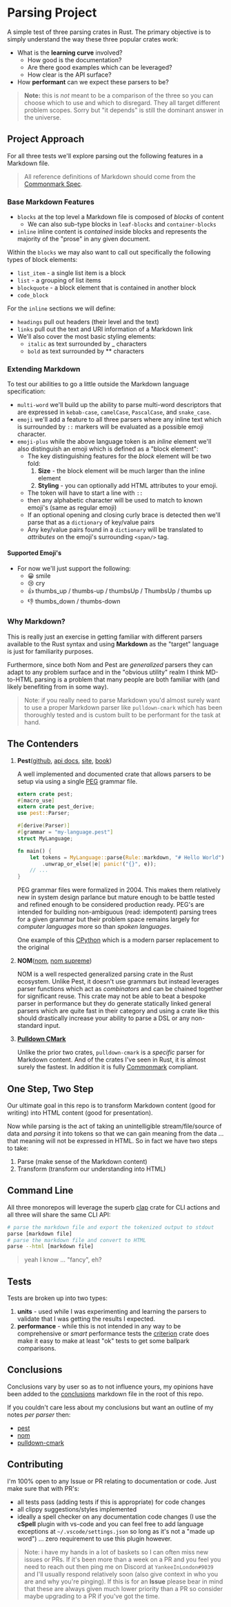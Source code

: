 # Parsing Project

A simple test of three parsing crates in Rust. The primary objective is to simply understand the way these three popular crates work:

- What is the **learning curve** involved?
  - How good is the documentation?
  - Are there good examples which can be leveraged?
  - How clear is the API surface?
- How **performant** can we expect these parsers to be?

> **Note:** this is _not_ meant to be a comparison of the three so you can choose which to use and which to disregard. They all target different problem scopes. Sorry but "it depends" is still the dominant answer in the universe.

## Project Approach

For all three tests we'll explore parsing out the following features in a Markdown file.

> All reference definitions of Markdown should come from the [Commonmark Spec](https://spec.commonmark.org/0.30/).

### Base Markdown Features

- `blocks` at the top level a Markdown file is composed of _blocks_ of content
  - We can also sub-type blocks in `leaf-blocks` and `container-blocks`
- `inline` inline content is _contained_ inside blocks and represents the majority of the "prose" in any given document.

Within the `blocks` we may also want to call out specifically the following types of block elements:

- `list_item` - a single list item is a block
- `list` - a grouping of list items
- `blockquote` - a block element that is contained in another block
- `code_block`

For the `inline` sections we will define:

- `headings` pull out headers (their level and the text)
- `links` pull out the text and URI information of a Markdown link
- We'll also cover the most basic styling elements:
  - `italic` as text surrounded by \_ characters
  - `bold` as text surrounded by \*\* characters

### Extending Markdown

To test our abilities to go a little outside the Markdown language specification:

- `multi-word` we'll build up the ability to parse multi-word descriptors that are expressed in `kebab-case`, `camelCase`, `PascalCase`, and `snake_case`.
- `emoji`  we'll add a feature to all three parsers where any inline text which is surrounded by `::` markers will be evaluated as a possible emoji character.
- `emoji-plus` while the above language token is an _inline_ element we'll also distinguish an emoji which is defined as a "block element":
  - The key distinguishing features for the _block_ element will be two fold:
    1. **Size** - the block element will be much larger than the inline element
    2. **Styling** - you can optionally add HTML attributes to your emoji.
  - The token will have to start a line with `::`
  - then any alphabetic character will be used to match to known emoji's (same as regular emoji)
  - If an optional opening and closing curly brace is detected then we'll parse that as a `dictionary` of key/value pairs
  - Any key/value pairs found in a `dictionary` will be translated to _attributes_ on the emoji's surrounding `<span/>` tag.

#### Supported Emoji's

- For now we'll just support the following:
  - 😀 smile
  - 😢 cry
  - 👍 thumbs_up / thumbs-up / thumbsUp / ThumbsUp / thumbs up
  - 👎 thumbs_down / thumbs-down

### Why Markdown?

This is really just an exercise in getting familiar with different parsers available to the Rust syntax and using **Markdown** as the "target" language is just for familiarity purposes.

Furthermore, since both Nom and Pest are _generalized_ parsers they can adapt to any problem surface and in the "obvious utility" realm I think MD-to-HTML parsing is a problem that many people are both familiar with (and likely benefiting from in some way).

> Note: if you really need to parse Markdown you'd almost surely want to use a proper Markdown parser like `pulldown-cmark` which has been thoroughly tested and is custom built to be performant for the task at hand.

## The Contenders

1. **Pest**([github](https://github.com/pest-parser/pest), [api docs](https://docs.rs/nom/latest/nom/), [site](https://pest.rs), [book](https://pest.rs/book/))

    A well implemented and documented crate that allows parsers to be setup via using a single [PEG](https://en.wikipedia.org/wiki/Parsing_expression_grammar) grammar file.

    ```rust
    extern crate pest;
    #[macro_use]
    extern crate pest_derive;
    use pest::Parser;

    #[derive(Parser)]
    #[grammar = "my-language.pest"]
    struct MyLanguage;

    fn main() {
        let tokens = MyLanguage::parse(Rule::markdown, "# Hello World")
            .unwrap_or_else(|e| panic!("{}", e));
        // ...
    }
    ```

    PEG grammar files were formalized in 2004. This makes them relatively new in system design parlance but mature enough to be battle tested and refined enough to be considered production ready. PEG's are intended for building non-ambiguous (read: idempotent) parsing trees for a given grammar but their problem space remains largely for _computer languages_ more so than _spoken languages_.

    One example of this [CPython](https://en.wikipedia.org/wiki/CPython) which is a modern parser replacement to the original

2. **NOM**([nom](https://docs.rs/nom/latest/nom/), [nom supreme](https://docs.rs/nom-supreme/latest/nom_supreme/))

    NOM is a well respected generalized parsing crate in the Rust ecosystem. Unlike Pest, it doesn't use grammars but instead leverages parser functions which act as _combinators_ and can be chained together for significant reuse. This crate may not be able to beat a bespoke parser in performance but they do generate statically linked general parsers which are quite fast in their category and using a crate like this should drastically increase your ability to parse a DSL or any non-standard input.

3. [**Pulldown CMark**](https://github.com/raphlinus/pulldown-cmark)

    Unlike the prior two crates, `pulldown-cmark` is a _specific_ parser for Markdown content. And of the crates I've seen in Rust, it is almost surely the fastest. In addition it is fully [Commonmark](https://commonmark.org/) compliant.

## One Step, Two Step

Our ultimate goal in this repo is to transform Markdown content (good for writing) into HTML content (good for presentation).

Now while parsing is the act of taking an unintelligible stream/file/source of data and _parsing_ it into tokens so that we can gain meaning from the data ... that meaning will not be expressed in HTML. So in fact we have two steps to take:

1. Parse (make sense of the Markdown content)
2. Transform (transform our understanding into HTML)

## Command Line

All three monorepos will leverage the superb [clap](https://github.com/clap-rs/clap) crate for CLI actions and all three will share the same CLI API:

```sh
# parse the markdown file and export the tokenized output to stdout
parse [markdown file]
# parse the markdown file and convert to HTML
parse --html [markdown file]
```

> yeah I know ... "fancy", eh?

## Tests

Tests are broken up into two types:

1. **units** - used while I was experimenting and learning the parsers to validate that I was getting the results I expected.
2. **performance** - while this is not intended in any way to be comprehensive or _smart_ performance tests the [criterion](https://crates.io/crates/criterion) crate does make it easy to make at least "ok" tests to get some ballpark comparisons.

## Conclusions

Conclusions vary by user so as to not influence yours, my opinions have been added to the [conclusions](conclusions.md) markdown file in the root of this repo.

If you couldn't care less about my conclusions but want an outline of my notes _per parser_ then:

- [pest](docs/pest.md)
- [nom](docs/nom.md)
- [pulldown-cmark](docs/pulldown-cmark.md)

## Contributing

I'm 100% open to any Issue or PR relating to documentation or code. Just make sure that with PR's:

- all tests pass (adding tests if this is appropriate) for code changes
- all clippy suggestions/styles implemented
- ideally a spell checker on any documentation code changes (I use the **cSpell** plugin with vs-code and you can feel free to add language exceptions at `~/.vscode/settings.json` so long as it's not a "made up word") ... zero requirement to use this plugin however.

> Note: i have my hands in a lot of baskets so I can often miss new issues or PRs. If it's been more than a week on a PR and you feel you need to reach out then ping me on Discord at `YankeeInLondon#9039` and I'll usually respond relatively soon (also give context in who you are and why you're pinging). If this is for an **Issue** please bear in mind that these are always given much lower priority than a PR so consider maybe upgrading to a PR if you've got the time.
